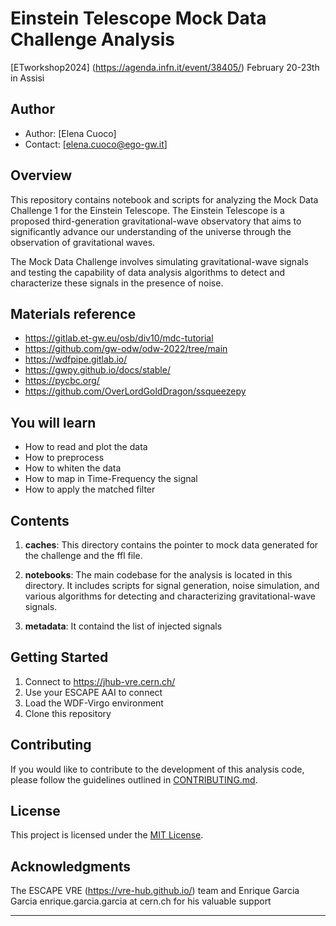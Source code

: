 # Einstein Telescope Mock Data Challenge Analysis
[ETworkshop2024] (https://agenda.infn.it/event/38405/) February 20-23th in Assisi

## Author
- Author: [Elena Cuoco]
- Contact: [elena.cuoco@ego-gw.it]

## Overview

This repository contains notebook  and scripts for analyzing the Mock Data Challenge 1 for the Einstein Telescope. The Einstein Telescope is a proposed third-generation gravitational-wave observatory that aims to significantly advance our understanding of 
the universe through the observation of gravitational waves.

The Mock Data Challenge involves simulating gravitational-wave signals and testing the capability of data analysis algorithms to detect and characterize these signals in the presence of noise.

## Materials reference
- https://gitlab.et-gw.eu/osb/div10/mdc-tutorial
- https://github.com/gw-odw/odw-2022/tree/main
- https://wdfpipe.gitlab.io/
- https://gwpy.github.io/docs/stable/
- https://pycbc.org/
- https://github.com/OverLordGoldDragon/ssqueezepy

## You will learn
- How to read and plot the data
- How to preprocess
- How to whiten the data
- How to map in Time-Frequency the signal
- How to apply the matched filter

## Contents

1. **caches**: This directory contains the pointer to mock data generated for the challenge and the ffl file. 

2. **notebooks**: The main codebase for the analysis is located in this directory. It includes scripts for signal generation, noise simulation, and various algorithms for detecting and characterizing gravitational-wave signals.

3. **metadata**: It containd the list of injected signals

 

## Getting Started


1. Connect to  https://jhub-vre.cern.ch/
2. Use your ESCAPE AAI to connect
3. Load the WDF-Virgo environment 
4. Clone this repository


## Contributing

If you would like to contribute to the development of this analysis code, please follow the guidelines outlined in [CONTRIBUTING.md](CONTRIBUTING.md).

## License

This project is licensed under the [MIT License](LICENSE).

## Acknowledgments

The ESCAPE VRE (https://vre-hub.github.io/) team and Enrique Garcia Garcia enrique.garcia.garcia at cern.ch for his valuable support

 

---
 
